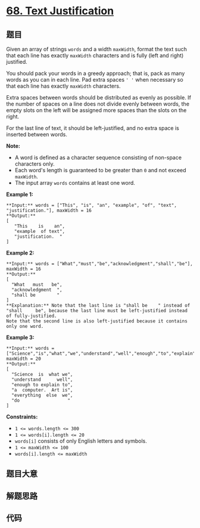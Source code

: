 # [68. Text Justification](https://leetcode.com/problems/text-justification)

## 题目

Given an array of strings `words` and a width `maxWidth`, format the text such
that each line has exactly `maxWidth` characters and is fully (left and right)
justified.

You should pack your words in a greedy approach; that is, pack as many words
as you can in each line. Pad extra spaces `' '` when necessary so that each
line has exactly `maxWidth` characters.

Extra spaces between words should be distributed as evenly as possible. If the
number of spaces on a line does not divide evenly between words, the empty
slots on the left will be assigned more spaces than the slots on the right.

For the last line of text, it should be left-justified, and no extra space is
inserted between words.

**Note:**

  * A word is defined as a character sequence consisting of non-space characters only.
  * Each word's length is guaranteed to be greater than `0` and not exceed `maxWidth`.
  * The input array `words` contains at least one word.



**Example 1:**

    
    
    **Input:** words = ["This", "is", "an", "example", "of", "text", "justification."], maxWidth = 16
    **Output:**
    [
       "This    is    an",
       "example  of text",
       "justification.  "
    ]

**Example 2:**

    
    
    **Input:** words = ["What","must","be","acknowledgment","shall","be"], maxWidth = 16
    **Output:**
    [
      "What   must   be",
      "acknowledgment  ",
      "shall be        "
    ]
    **Explanation:** Note that the last line is "shall be    " instead of "shall     be", because the last line must be left-justified instead of fully-justified.
    Note that the second line is also left-justified because it contains only one word.

**Example 3:**

    
    
    **Input:** words = ["Science","is","what","we","understand","well","enough","to","explain","to","a","computer.","Art","is","everything","else","we","do"], maxWidth = 20
    **Output:**
    [
      "Science  is  what we",
      "understand      well",
      "enough to explain to",
      "a  computer.  Art is",
      "everything  else  we",
      "do                  "
    ]



**Constraints:**

  * `1 <= words.length <= 300`
  * `1 <= words[i].length <= 20`
  * `words[i]` consists of only English letters and symbols.
  * `1 <= maxWidth <= 100`
  * `words[i].length <= maxWidth`


## 题目大意

## 解题思路

## 代码

```javascript

```
